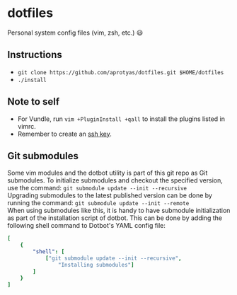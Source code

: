 # dotfiles
Personal system config files (vim, zsh, etc.) :smiley:

## Instructions  
*  `git clone https://github.com/aprotyas/dotfiles.git $HOME/dotfiles`  
*  `./install`  

## Note to self
*  For Vundle, run `vim +PluginInstall +qall` to install the plugins listed in
vimrc.  
*  Remember to create an [ssh key](https://docs.gitlab.com/ee/ssh/ "SSH Key").  

## Git submodules  
Some vim modules and the dotbot utility is part of this git repo as Git
submodules. To initialize submodules and checkout the specified version, use the
command: `git submodule update --init --recursive`  
Upgrading submodules to the latest published version can be done by running the
command: `git submodule update --init --remote`  
When using submodules like this, it is handy to have submodule initialization
as part of the installation script of dotbot. This can be done by adding the
following shell command to Dotbot's YAML config file:  

```yaml
[
    {
        "shell": [
            ["git submodule update --init --recursive",
                "Installing submodules"]
        ]
    }
]
```
